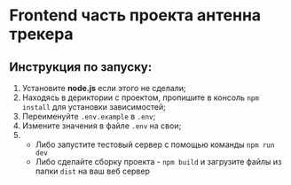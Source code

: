 # Frontend часть проекта антенна трекера

## Инструкция по запуску:
1. Установите **node.js** если этого не сделали;
2. Находясь в дериктории с проектом, пропишите в консоль `npm install` для установки зависимостей;
3. Переименуйте `.env.example` в `.env`;
4. Измените значения в файле `.env` на свои;
5. - Либо запустите тестовый сервер с помощью команды `npm run dev`
   - Либо сделайте сборку проекта - `npm build` и загрузите файлы из папки `dist` на ваш веб сервер 